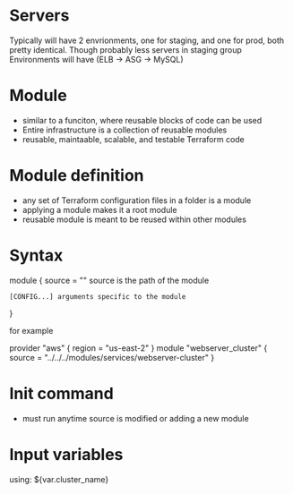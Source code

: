 # Servers
Typically will have 2 envrionments, one for staging, and one for prod, both pretty identical.
Though probably less servers in staging group
Environments will have (ELB -> ASG -> MySQL)

# Module
- similar to a funciton, where reusable blocks of code can be used
- Entire infrastructure is a collection of reusable modules
- reusable, maintaable, scalable, and testable Terraform code

# Module definition
  - any set of Terraform configuration files in a folder is a module
  - applying a module makes it a root module
  - reusable module is meant to be reused within other modules

  # Syntax

  module <Name> {
    source = "<Source>" source is the path of the module

    [CONFIG...] arguments specific to the module
  }

  for example

provider "aws" {
  region = "us-east-2"
}
  module "webserver_cluster" {
    source = "../../../modules/services/webserver-cluster"
  }

# Init command
- must run anytime source is modified or adding a new module

# Input variables

using: ${var.cluster_name}

